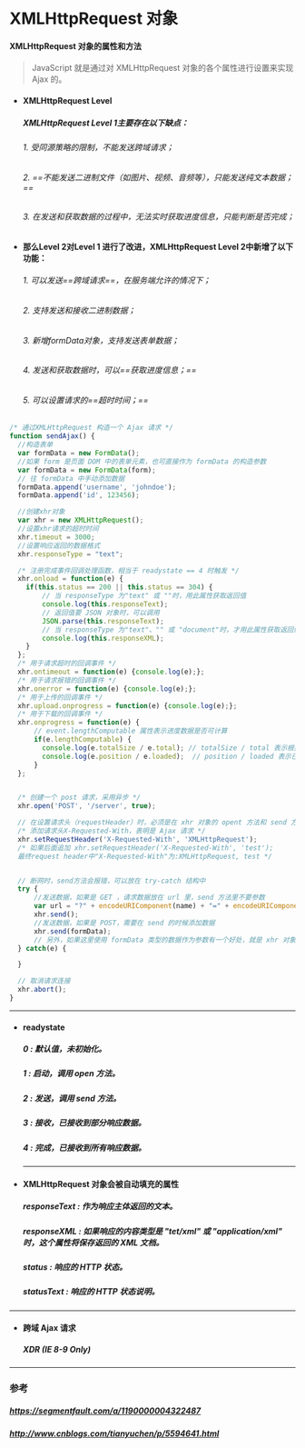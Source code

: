 # XMLHttpRequest 对象
#### XMLHttpRequest 对象的属性和方法
> JavaScript 就是通过对 XMLHttpRequest 对象的各个属性进行设置来实现 Ajax 的。


- #### XMLHttpRequest Level
  ##### XMLHttpRequest Level 1主要存在以下缺点：
  ###### 1. 受同源策略的限制，不能发送跨域请求；
  ###### 2. ==不能发送二进制文件（如图片、视频、音频等），只能发送纯文本数据；==
  ###### 3. 在发送和获取数据的过程中，无法实时获取进度信息，只能判断是否完成；



- #### 那么Level 2对Level 1 进行了改进，XMLHttpRequest Level 2中新增了以下功能：
  ###### 1. 可以发送==跨域请求==，在服务端允许的情况下；
  ###### 2. 支持发送和接收二进制数据；
  ###### 3. 新增formData对象，支持发送表单数据；
  ###### 4. 发送和获取数据时，可以==获取进度信息；==
  ###### 5. 可以设置请求的==超时时间；==


```javascript
/* 通过XMLHttpRequest 构造一个 Ajax 请求 */
function sendAjax() {
  //构造表单
  var formData = new FormData();
  //如果 form 是页面 DOM 中的表单元素，也可直接作为 formData 的构造参数
  var formData = new FormData(form);
  // 往 formData 中手动添加数据
  formData.append('username', 'johndoe');
  formData.append('id', 123456);

  //创建xhr对象
  var xhr = new XMLHttpRequest();
  //设置xhr请求的超时时间
  xhr.timeout = 3000;
  //设置响应返回的数据格式
  xhr.responseType = "text";

  /* 注册完成事件回调处理函数，相当于 readystate == 4 时触发 */
  xhr.onload = function(e) {
    if(this.status == 200 || this.status == 304) {
        // 当 responseType 为"text" 或 ""时，用此属性获取返回值
        console.log(this.responseText);
        // 返回值要 JSON 对象时，可以调用
        JSON.parse(this.responseText);
        // 当 responseType 为"text"、"" 或 "document"时，才用此属性获取返回值
        console.log(this.responseXML);
    }
  };
  /* 用于请求超时的回调事件 */
  xhr.ontimeout = function(e) {console.log(e);};
  /* 用于请求报错的回调事件 */
  xhr.onerror = function(e) {console.log(e);};
  /* 用于上传的回调事件 */
  xhr.upload.onprogress = function(e) {console.log(e);};
  /* 用于下载的回调事件 */
  xhr.onprogress = function(e) {
      // event.lengthComputable 属性表示进度数据是否可计算
      if(e.lengthComputable) {
        console.log(e.totalSize / e.total); // totalSize / total 表示根据响应头部属性 Content-Length 确定的预期字节数
        console.log(e.position / e.loaded);  // position / loaded 表示已经接收的字节数
      }
  };


  /* 创建一个 post 请求，采用异步 */
  xhr.open('POST', '/server', true);

  // 在设置请求头（requestHeader）时，必须是在 xhr 对象的 opent 方法和 send 方法之间
  /* 添加请求头X-Requested-With，表明是 Ajax 请求 */
  xhr.setRequestHeader('X-Requested-With', 'XMLHttpRequest');
  /* 如果后面追加 xhr.setRequestHeader('X-Requested-With', 'test');
  最终request header中"X-Requested-With"为:XMLHttpRequest, test */


  // 断网时，send方法会报错，可以放在 try-catch 结构中
  try {
      //发送数据，如果是 GET ，请求数据放在 url 里，send 方法里不要参数
      var url = "?" + encodeURIComponent(name) + "=" + encodeURIComponent(value)
      xhr.send();
      //发送数据，如果是 POST，需要在 send 的时候添加数据
      xhr.send(formData);
      // 另外，如果这里使用 formData 类型的数据作为参数有一个好处，就是 xhr 对象会自动识别 fromData 数据类型并且设置 content-type 为 "multipart/form-data"
  } catch(e) {

  }

  // 取消请求连接
  xhr.abort();
}
```



---
- #### readystate
  ##### 0 : 默认值，未初始化。
  ##### 1 : 启动，调用 open 方法。
  ##### 2 : 发送，调用 send 方法。
  ##### 3 : 接收，已接收到部分响应数据。
  ##### 4 : 完成，已接收到所有响应数据。




  ---
- #### XMLHttpRequest 对象会被自动填充的属性
  ##### responseText : 作为响应主体返回的文本。
  ##### responseXML : 如果响应的内容类型是 "tet/xml" 或 "application/xml" 时，这个属性将保存返回的 XML 文档。
  ##### status : 响应的 HTTP 状态。
  ##### statusText :  响应的 HTTP 状态说明。




---
- #### 跨域 Ajax 请求
  ##### XDR (IE 8-9 Only)




---
### 参考
##### https://segmentfault.com/a/1190000004322487
##### http://www.cnblogs.com/tianyuchen/p/5594641.html
